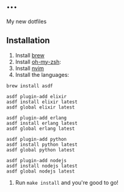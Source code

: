 # ...

My new dotfiles

## Installation

1. Install [brew](http://brew.sh)
1. Install [oh-my-zsh](https://github.com/robbyrussell/oh-my-zsh):
1. Install [nvim](https://neovim.io/)
1. Install the languages:

```
brew install asdf

asdf plugin-add elixir
asdf install elixir latest
asdf global elixir latest

asdf plugin-add erlang
asdf install erlang latest
asdf global erlang latest

asdf plugin-add python
asdf install python latest
asdf global python latest

asdf plugin-add nodejs
asdf install nodejs latest
asdf global nodejs latest
```

1. Run `make install` and you're good to go!